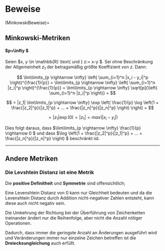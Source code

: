 # Beweise 

(MinkowskiBeweise)=
## Minkowski-Metriken



#### $p=\infty $ 
Seien $x, y \in \mathbb{R} \text{ und } z:= x-y $. Sei ohne Beschränkung der Allgemeinheit $z_1$ der betragsmäßig größte Koeffizient von $z$. Dann: 

$$ \lim\limits_{p \rightarrow \infty} \left( \sum_{i=1}^n |x_i - y_i|^p  \right)^{\frac{1}{p}} = \lim\limits_{p \rightarrow \infty} \left( \sum_{i=1}^n |z_i|^p  \right)^{\frac{1}{p}} = \lim\limits_{p \rightarrow \infty}  \sqrt[p]{\left( \sum_{i=1}^n |z_i|^p  \right)}  = $$ 

$$ =  |z_1|  \lim\limits_{p \rightarrow \infty}  \exp \left( \frac{1}{p}  \log \left(1 + \frac{|z_2|^p}{|z_1|^p} + ... + \frac{|z_n|^p}{|z_n|^p} \right) \right) = $$

$$ = |z_1|  \exp(0) = |z_1| = max(|x_i - y_i|) $$

Dies folgt daraus, dass $\lim\limits_{p \rightarrow \infty} \frac{1}{p} \rightarrow 0 $ und dass $\log \left(1 + \frac{|z_2|^p}{|z_1|^p} + ... + \frac{|z_n|^p}{|z_n|^p} \right) $ beschränkt ist. 

_________________
## Andere Metriken

### Die Levshtein Distanz ist eine Metrik
Die **positive Definitheit** und **Symmetrie** sind offensichtlich; 

Eine Levenshtein Distanz von 0 kann nur Gleichheit bedeuten und da die Levenshtein Distanz durch Addition nicht-negativer Zahlen entsteht, kann diese auch nicht negativ sein. 

Die Umkehrung der Richtung bei der Überführung von Zeichenketten ineinander ändert nur die Reihenfolge, aber nicht die Anzahl nötiger Operationen. 

Dadurch, dass immer die geringste Anzahl an Änderungen ausgeführt wird und Veränderungen immer nur einzelne Zeichen betreffen ist die **Dreiecksungleichung** auch erfüllt. 

